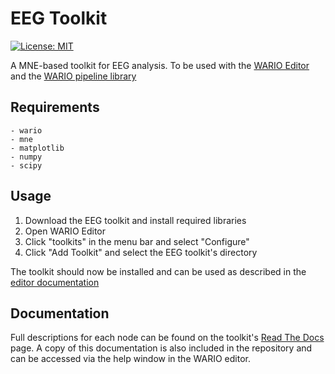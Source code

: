 # EEG Toolkit
[![License: MIT](https://img.shields.io/badge/License-MIT-yellow.svg)](https://github.com/McMasterRS/EEG-Toolkit/blob/master/LICENSE)

A MNE-based toolkit for EEG analysis. To be used with the [WARIO Editor](https://github.com/McMasterRS/WARIO-Editor) and the [WARIO pipeline library](https://github.com/McMasterRS/WARIO)

## Requirements
```
- wario
- mne
- matplotlib
- numpy
- scipy
``` 

## Usage

1) Download the EEG toolkit and install required libraries
2) Open WARIO Editor
3) Click "toolkits" in the menu bar and select "Configure"
4) Click "Add Toolkit" and select the EEG toolkit's directory

The toolkit should now be installed and can be used as described in the [editor documentation](https://wario.readthedocs.io/en/latest/)

## Documentation

Full descriptions for each node can be found on the toolkit's [Read The Docs](https://wario-eeg.readthedocs.io/en/latest/) page. A copy of this documentation is also included in the repository and can be accessed via the help window in the WARIO editor.